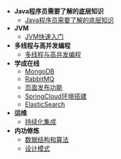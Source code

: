 - **Java程序员需要了解的底层知识**
    - [Java程序员需要了解的底层知识](架构进阶/Java程序员需要了解的底层知识/)
- **JVM**
    - [JVM快速入门](JVM/JVM快速入门/)
- **多线程与高并发编程**
    - [多线程与高并发编程](多线程与高并发编程/)
- **学成在线** 
    - [MongoDB](学成在线/环境学习及搭建/MongoDB/)
    - [RabbitMQ](学成在线/环境学习及搭建/RabbitMQ/)
    - [页面发布功能](学成在线/环境学习及搭建/页面发布功能/)
    - [SpringCloud环境搭建](学成在线/环境学习及搭建/SpringCloud/)
    - [ElasticSearch](学成在线/环境学习及搭建/ElasticSearch/)
- **运维** 
    - [持续化集成](运维/持续集成/)    
- **内功修炼**     
    - [数据结构和算法](数据结构与算法/base/)
    - [设计模式](设计模式/)